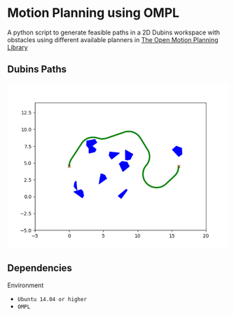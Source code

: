 # Motion Planning using OMPL

A python script to generate feasible paths in a 2D Dubins workspace with obstacles using different available planners in [The Open Motion Planning Library](https://ompl.kavrakilab.org/)

## Dubins Paths

![RRT_path](./plots/RRTstar_r2.png)


## Dependencies ##
Environment
- `Ubuntu 14.04 or higher`
- `OMPL`

